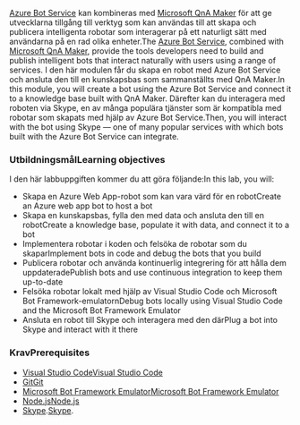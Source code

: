 <span data-ttu-id="70ccc-101">[Azure Bot Service](https://azure.microsoft.com/en*us/services/bot*service/) kan kombineras med [Microsoft QnA Maker](https://www.qnamaker.ai/) för att ge utvecklarna tillgång till verktyg som kan användas till att skapa och publicera intelligenta robotar som interagerar på ett naturligt sätt med användarna på en rad olika enheter.</span><span class="sxs-lookup"><span data-stu-id="70ccc-101">The [Azure Bot Service](https://azure.microsoft.com/en*us/services/bot*service/), combined with [Microsoft QnA Maker](https://www.qnamaker.ai/), provide the tools developers need to build and publish intelligent bots that interact naturally with users using a range of services.</span></span> <span data-ttu-id="70ccc-102">I den här modulen får du skapa en robot med Azure Bot Service och ansluta den till en kunskapsbas som sammanställts med QnA Maker.</span><span class="sxs-lookup"><span data-stu-id="70ccc-102">In this module, you will create a bot using the Azure Bot Service and connect it to a knowledge base built with QnA Maker.</span></span> <span data-ttu-id="70ccc-103">Därefter kan du interagera med roboten via Skype, en av många populära tjänster som är kompatibla med robotar som skapats med hjälp av Azure Bot Service.</span><span class="sxs-lookup"><span data-stu-id="70ccc-103">Then, you will interact with the bot using Skype — one of many popular services with which bots built with the Azure Bot Service can integrate.</span></span>

### <a name="learning-objectives"></a><span data-ttu-id="70ccc-104">Utbildningsmål</span><span class="sxs-lookup"><span data-stu-id="70ccc-104">Learning objectives</span></span>

<span data-ttu-id="70ccc-105">I den här labbuppgiften kommer du att göra följande:</span><span class="sxs-lookup"><span data-stu-id="70ccc-105">In this lab, you will:</span></span>

- <span data-ttu-id="70ccc-106">Skapa en Azure Web App-robot som kan vara värd för en robot</span><span class="sxs-lookup"><span data-stu-id="70ccc-106">Create an Azure web app bot to host a bot</span></span>
- <span data-ttu-id="70ccc-107">Skapa en kunskapsbas, fylla den med data och ansluta den till en robot</span><span class="sxs-lookup"><span data-stu-id="70ccc-107">Create a knowledge base, populate it with data, and connect it to a bot</span></span>
- <span data-ttu-id="70ccc-108">Implementera robotar i koden och felsöka de robotar som du skapar</span><span class="sxs-lookup"><span data-stu-id="70ccc-108">Implement bots in code and debug the bots that you build</span></span>
- <span data-ttu-id="70ccc-109">Publicera robotar och använda kontinuerlig integrering för att hålla dem uppdaterade</span><span class="sxs-lookup"><span data-stu-id="70ccc-109">Publish bots and use continuous integration to keep them up-to-date</span></span>
- <span data-ttu-id="70ccc-110">Felsöka robotar lokalt med hjälp av Visual Studio Code och Microsoft Bot Framework-emulatorn</span><span class="sxs-lookup"><span data-stu-id="70ccc-110">Debug bots locally using Visual Studio Code and the Microsoft Bot Framework Emulator</span></span>
- <span data-ttu-id="70ccc-111">Ansluta en robot till Skype och interagera med den där</span><span class="sxs-lookup"><span data-stu-id="70ccc-111">Plug a bot into Skype and interact with it there</span></span>

### <a name="prerequisites"></a><span data-ttu-id="70ccc-112">Krav</span><span class="sxs-lookup"><span data-stu-id="70ccc-112">Prerequisites</span></span>
- [<span data-ttu-id="70ccc-113">Visual Studio Code</span><span class="sxs-lookup"><span data-stu-id="70ccc-113">Visual Studio Code</span></span>](http://code.visualstudio.com)
- [<span data-ttu-id="70ccc-114">Git</span><span class="sxs-lookup"><span data-stu-id="70ccc-114">Git</span></span>](https://git-scm.com)
- [<span data-ttu-id="70ccc-115">Microsoft Bot Framework Emulator</span><span class="sxs-lookup"><span data-stu-id="70ccc-115">Microsoft Bot Framework Emulator</span></span>](https://emulator.botframework.com/)
- [<span data-ttu-id="70ccc-116">Node.js</span><span class="sxs-lookup"><span data-stu-id="70ccc-116">Node.js</span></span>](https://nodejs.org)
- <span data-ttu-id="70ccc-117">[Skype](https://www.skype.com/en/download-skype/skype-for-computer/).</span><span class="sxs-lookup"><span data-stu-id="70ccc-117">[Skype](https://www.skype.com/en/download-skype/skype-for-computer/).</span></span>
